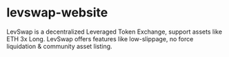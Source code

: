 # levswap-website

LevSwap is a decentralized Leveraged Token Exchange, support assets like ETH 3x Long. 
LevSwap offers features like low-slippage, no force liquidation & community asset listing. 
